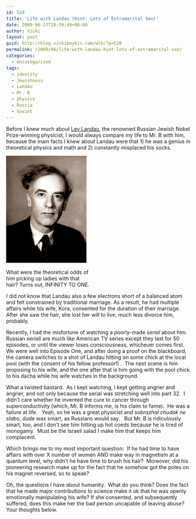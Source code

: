 ```yaml
---
id: 528
title: 'Life with Landau (Hint: Lots of Extramarital Sex)'
date: 2009-06-17T20:39:49+00:00
author: Vicki
layout: post
guid: http://blog.vickiboykis.com/wlb/?p=528
permalink: /2009/06/life-with-landau-hint-lots-of-extramarital-sex/
categories:
  - Uncategorized
tags:
  - identity
  - Jewishness
  - Landau
  - Mr. B
  - physics
  - Russia
  - Soviet
---
```

Before I knew much about [Lev Landau](http://en.wikipedia.org/wiki/Lev_Davidovich_Landau), the renowned Russian Jewish Nobel Prize-winning physicist, I would always compare my life to Mr. B with him, because the main facts I knew about Landau were that 1) he was a genius in theoretical physics and math and 2) constantly misplaced his socks.

<div id="attachment_542" style="width: 229px" class="wp-caption aligncenter">
  <a href="https://raw.githubusercontent.com/veekaybee/wlb/gh-pages/assets/images/2009/06/landau.gif"><img class="size-full wp-image-542" title="landau" src="https://raw.githubusercontent.com/veekaybee/wlb/gh-pages/assets/images/2009/06/landau.gif" alt="landau" width="219" height="292" /></a>
  
  <p class="wp-caption-text">
    What were the theoretical odds of him picking up ladies with that hair? Turns out, INFINITY TO ONE.
  </p>
</div>

<p style="text-align: center;">
  <p>
    I did not know that Landau also a few electrons short of a balanced atom  and felt constrained by traditional marriage. As a result, he had multiple affairs while his wife, Kora, consented for the duration of their marriage.  After she saw the hair, she lost her will to live, much less divorce him, probably.
  </p>
  
  <p>
    Recently, I had the misfortune of watching a poorly-made <em>serial</em> about him.  Russian<em> seriali</em> are much like American TV series except they last for 50 episodes, or until the viewer loses consciousness, whichever comes first.  We were well into Episode One, and after doing a proof on the blackboard, the camera switches to a shot of Landau hitting on some chick at the local pool (with the consent of his fellow professor!) .  The next scene is him proposing to his wife, and the one after that is him going with the pool chick to his dacha while his wife watches in the background.
  </p>
  
  <p>
    What a twisted bastard.  As I kept watching, I kept getting angrier and angrier, and not only because the serial was stretching well into part 32.  I didn&#8217;t care whether he invented the cure to cancer through superconductivity (which, Mr. B informs me, is his claim to fame).  He was a failure at life.   Yeah, so he was a great physicist and <em>sobrazhal chudak ne slabo</em>, dude was smart, as Russians would say.   But Mr. B is ridiculously smart, too, and I don&#8217;t see him hitting up hot coeds because he is tired of monogamy.  Must be the Israeli salad I make him that keeps him complacent.
  </p>
  
  <p>
    Which brings me to my most important question:  If he had time to have affairs with over X number of women AND make way in magnetism at a quantum level, why didn&#8217;t he have time to brush his hair?  Moreover, did his pioneering research make up for the fact that he somehow got the poles on his magnet reversed, so to speak?
  </p>
  
  <p>
    Oh, the questions I have about humanity.  What do you think? Does the fact that he made major contributions to science make it ok that he was openly emotionally manipulating his wife? If she consented, and subsequently suffered, does this make her the bad person uncapable of leaving abuse?   Your thoughts below.
  </p>
